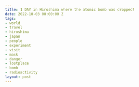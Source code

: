 ```yaml
---
title: 1 DAY in Hiroshima where the atomic bomb was dropped!
date: 2022-10-03 00:00:00 Z
tags:
- world
- travel
- hiroshima
- japan
- people
- experiment
- visit
- mask
- danger
- lostplace
- bomb
- radioactivity
layout: post
---
```


